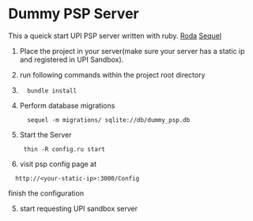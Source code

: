 # Dummy PSP Server
This a queick start UPI PSP server written with ruby.
[Roda](http://roda.jeremyevans.net/)
[Sequel](http://sequel.jeremyevans.net/)

1. Place the project in your server(make sure your server has a static ip and registered in UPI Sandbox).
2. run following commands within the project root directory
  1.  ```
        bundle install
      ```

  2.  Perform database migrations
      ```
        sequel -m migrations/ sqlite://db/dummy_psp.db
      ```
3. Start the Server
   ```
    thin -R config.ru start
   ```
4. visit psp config page at
  ```
    http://<your-static-ip>:3000/Config
  ```
   finish the configuration

5. start requesting UPI sandbox server
